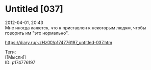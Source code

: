 Untitled [037]
===============

   
 2012-04-01, 20:43   
  Мне иногда кажется, что я приставлен к некоторым людям, чтобы говорить им "это нормально".   
    
 <https://diary.ru/~zHz00/p174776197_untitled-037.htm>   
   
 Теги:   
 [[Мысли]]   
 ID: p174776197